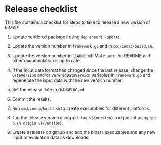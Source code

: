 # Release checklist

This file contains a checklist for steps to take to release a new version of InMAP.

1. Update vendored packages using `dep ensure -update`.

1. Update the version number in `framework.go` and in `cmd/inmap/build.sh`.

1. Update the version number in `README.md`. Make sure the README and other documentation is up to date.

1. If the input data format has changed since the last release, change the `DataVersion` and/or `VarGridDataVersion` variables in `framework.go` and regenerate the input data with the new version number.

1. Set the release date in `CHANGELOG.md`.

1. Commit the results.

1. Run `cmd/inmap/build.sh` to create executables for different platforms.

1. Tag the release version using `git tag v${version}` and push it using `git push origin v${version}`.

1. Create a release on github and add the binary executables and any new input or evaluation data as downloads.
